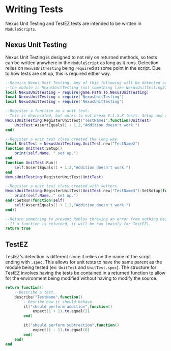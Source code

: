 # Writing Tests
Nexus Unit Testing and TestEZ tests are intended to
be written in `ModuleScripts`.

## Nexus Unit Testing
Nexus Unit Testing is designed to not rely
on returned methods, so tests can be written anywhere
in the `ModuleScript` as long as it runs. Detection
relies on `NexusUnitTesting` being `require`d at
some point in the script. Due to how tests are
set up, this is required either way.

```lua
--Require Nexus Unit Testing. Any of thje following will be detected as long
--the module is NexusUnitTesting (not something like NexusUnitTesting2).
local NexusUnitTesting = require(game.Path.To.NexusUnitTesting)
local NexusUnitTesting = require("NexusUnitTesting")
local NexusUnitTesting = require('NexusUnitTesting')

--Register a function as a unit test.
--This is deprecated, but works to not break V.1.X.X tests. Setup and teardown isn't supported.
NexusUnitTesting:RegisterUnitTest("TestName1",function(UnitTest)
    UnitTest:AssertEquals(1 + 1,2,"Addition doesn't work.")
end)

--Register a unit test class created the long way.
local UnitTest = NexusUnitTesting.UnitTest.new("TestName2")
function UnitTest:Setup()
    print(self.Name.." set up.")
end
function UnitTest:Run()
    self:AssertEquals(1 + 1,2,"Addition doesn't work.")
end
NexusUnitTesting:RegisterUnitTest(UnitTest)

--Register a unit test class created with setters.
NexusUnitTesting:RegisterUnitTest(UnitTest.new("TestName3"):SetSetup(function(self)
    print(self.Name.." set up.")
end):SetRun(function(self)
    self:AssertEquals(1 + 1,2,"Addition doesn't work.")
end))

--Return something to prevent Roblox throwing an error from nothing being returned.
--If a function is returned, it will be ran (mainly for TestEZ).
return true
```

## TestEZ
TestEZ's detection is different since it relies on
the name of the script ending with `.spec`. This allows for
unit tests to have the same parent as the module being tested
(ex: `UnitTest` and `UnitTest.spec`). The structure for TestEZ
involves having the tests be contained in a returned function
to allow for the environment being modified without having
to modify the source.

```lua
return function()
    --Describe a test.
    describe("TestName",function()
        --Desribe how it should behave.
        it("should perform addition",function()
            expect(1 + 1).to.equal(2)
        end)

        it("should perform subtraction",function()
            expect(1 - 1).to.equal(0)
        end)
    end)
end
```